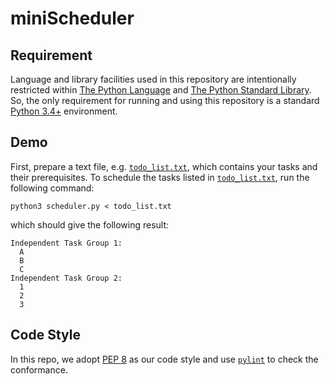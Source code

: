 # miniScheduler

## Requirement
Language and library facilities used in this repository are intentionally restricted within [The Python Language](https://docs.python.org/3/reference/index.html) and [The Python Standard Library](https://docs.python.org/3/library/index.html).
So, the only requirement for running and using this repository is a standard [Python 3.4+](https://www.python.org/downloads/) environment.

## Demo
First, prepare a text file, e.g. [`todo_list.txt`](./todo_list.txt), which contains your tasks and their prerequisites.
To schedule the tasks listed in [`todo_list.txt`](./todo_list.txt), run the following command:
```shell
python3 scheduler.py < todo_list.txt
```
which should give the following result:
```shell
Independent Task Group 1:
  A
  B
  C
Independent Task Group 2:
  1
  2
  3
```

## Code Style
In this repo, we adopt [PEP 8](https://www.python.org/dev/peps/pep-0008/) as our code style and use [`pylint`](https://www.pylint.org) to check the conformance. 
